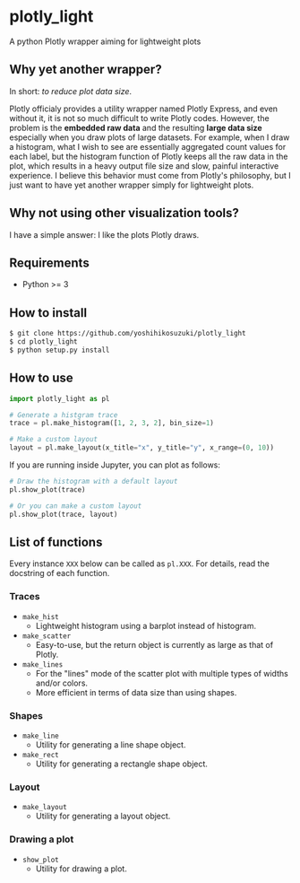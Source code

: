 # plotly_light

A python Plotly wrapper aiming for lightweight plots

## Why yet another wrapper?

In short: _to reduce plot data size_.

Plotly officialy provides a utility wrapper named Plotly Express, and even without it, it is not so much difficult to write Plotly codes. However, the problem is the **embedded raw data** and the resulting **large data size** especially when you draw plots of large datasets. For example, when I draw a histogram, what I wish to see are essentially aggregated count values for each label, but the histogram function of Plotly keeps all the raw data in the plot, which results in a heavy output file size and slow, painful interactive experience. I believe this behavior must come from Plotly's philosophy, but I just want to have yet another wrapper simply for lightweight plots.

## Why not using other visualization tools?

I have a simple answer: I like the plots Plotly draws.

## Requirements

- Python >= 3

## How to install

```bash
$ git clone https://github.com/yoshihikosuzuki/plotly_light
$ cd plotly_light
$ python setup.py install
```

## How to use

```python
import plotly_light as pl

# Generate a histgram trace
trace = pl.make_histogram([1, 2, 3, 2], bin_size=1)

# Make a custom layout
layout = pl.make_layout(x_title="x", y_title="y", x_range=(0, 10))
```

If you are running inside Jupyter, you can plot as follows:

```python
# Draw the histogram with a default layout
pl.show_plot(trace)

# Or you can make a custom layout
pl.show_plot(trace, layout)
```

## List of functions

Every instance `XXX` below can be called as `pl.XXX`. For details, read the docstring of each function.

### Traces

- `make_hist`
  - Lightweight histogram using a barplot instead of histogram.
- `make_scatter`
  - Easy-to-use, but the return object is currently as large as that of Plotly.
- `make_lines`
  - For the "lines" mode of the scatter plot with multiple types of widths and/or colors.
  - More efficient in terms of data size than using shapes.

### Shapes

- `make_line`
  - Utility for generating a line shape object.
- `make_rect`
  - Utility for generating a rectangle shape object.

### Layout

- `make_layout`
  - Utility for generating a layout object.

### Drawing a plot

- `show_plot`
  - Utility for drawing a plot.

